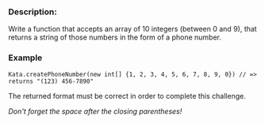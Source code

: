 ### Description:
Write a function that accepts an array of 10 integers (between 0 and 9), that returns a string of those numbers in the form of a phone number.

### Example
    Kata.createPhoneNumber(new int[] {1, 2, 3, 4, 5, 6, 7, 8, 9, 0}) // => returns "(123) 456-7890"
The returned format must be correct in order to complete this challenge.

_Don't forget the space after the closing parentheses!_
